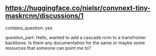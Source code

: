 ## https://huggingface.co/nielsr/convnext-tiny-maskrcnn/discussions/1

contains_question: yes

question_part: Hello, wanted to add a cascade rcnn to a transfromer backbone. Is there any documentation for the same or maybe some resources that someone can point me to? 